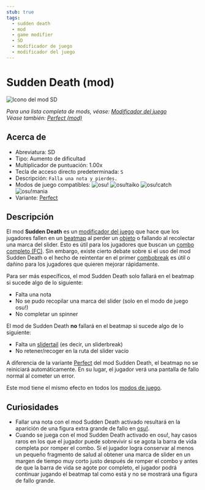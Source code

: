 ```yaml
---
stub: true
tags:
  - sudden death
  - mod
  - game modifier
  - SD
  - modificador de juego
  - modificador del juego
---
```


# Sudden Death (mod)

![Icono del mod SD](/wiki/shared/mods/SD.png "Icono del mod Sudden Death (SD)")

*Para una lista completa de mods, véase: [Modificador del juego](/wiki/Gameplay/Game_modifier)*\
*Véase también: [Perfect (mod)](/wiki/Gameplay/Game_modifier/Perfect)*

## Acerca de

- Abreviatura: SD
- Tipo: Aumento de dificultad
- Multiplicador de puntuación: 1.00x
- Tecla de acceso directo predeterminada: `S`
- Descripción: `Falla una nota y pierdes.`
- Modos de juego compatibles: ![][osu!] ![][osu!taiko] ![][osu!catch] ![][osu!mania]
- Variante: [Perfect](/wiki/Gameplay/Game_modifier/Perfect)

## Descripción

El mod **Sudden Death** es un [modificador del juego](/wiki/Gameplay/Game_modifier) que hace que los jugadores fallen en un [beatmap](/wiki/Beatmap) al perder un [objeto](/wiki/Gameplay/Hit_object) o fallando al recolectar una marca del slider. Esto es útil para los jugadores que buscan un [combo completo (FC)](/wiki/Gameplay/Full_combo). Sin embargo, existe cierto debate sobre si el uso del mod Sudden Death o el hecho de reintentar en el primer [combobreak](/wiki/Gameplay/Judgement/Combobreak) es útil o dañino para los jugadores que quieren mejorar rápidamente.

Para ser más específicos, el mod Sudden Death solo fallará en el beatmap si sucede algo de lo siguiente:

- Falta una nota
- No se pudo recopilar una marca del slider (solo en el modo de juego osu!)
- No completar un spinner

El mod de Sudden Death **no** fallará en el beatmap si sucede algo de lo siguiente:

- Falta un [slidertail](/wiki/Gameplay/Hit_object/Slider/Slidertail) (es decir, un sliderbreak)
- No retener/recoger en la ruta del slider vacío

A diferencia de la variante [Perfect](/wiki/Gameplay/Game_modifier/Perfect) del mod Sudden Death, el beatmap no se reiniciará automáticamente. En su lugar, el jugador verá una pantalla de fallo normal al cometer un error.

Este mod tiene el mismo efecto en todos los [modos de juego](/wiki/Game_mode).

## Curiosidades

- Fallar una nota con el mod Sudden Death activado resultará en la aparición de una figura extra grande de fallo en [osu!](/wiki/Game_mode/osu!).
- Cuando se juega con el mod Sudden Death activado en osu!, hay casos raros en los que el jugador puede sobrevivir si se agota la barra de vida completa por romper el combo. Si el jugador logra conservar al menos un pequeño fragmento de salud al obtener una marca de slider en un margen de tiempo muy corto justo después de romper el combo y antes de que la barra de vida se agote por completo, el jugador podrá continuar jugando el beatmap tal como está y no se mostrará una figura de fallo grande.

[osu!]: /wiki/shared/mode/osu.png "osu!"
[osu!taiko]: /wiki/shared/mode/taiko.png "osu!taiko"
[osu!catch]: /wiki/shared/mode/catch.png "osu!catch"
[osu!mania]: /wiki/shared/mode/mania.png "osu!mania"
